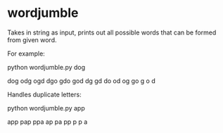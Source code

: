 wordjumble
==========

Takes in string as input, prints out all possible words that can be formed from given word.

For example:

python wordjumble.py dog

dog
odg
ogd
dgo
gdo
god
dg
gd
do
od
og
go
g
o
d

Handles duplicate letters:

python wordjumble.py app

app
pap
ppa
ap
pa
pp
p
p
a
